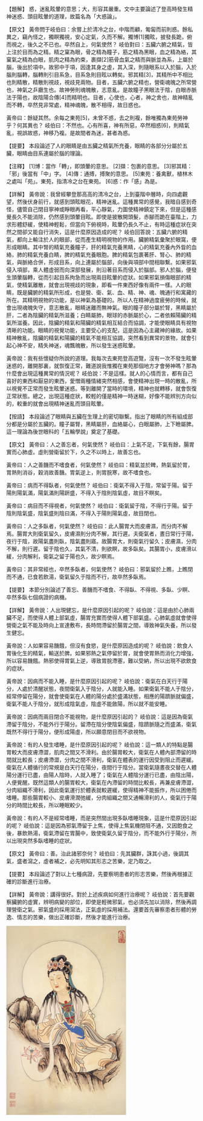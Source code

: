 
【題解】
惑，迷亂眩暈的意思；大，形容其嚴重。文中主要論述了登高時發生精神迷惑、頭目眩暈的道理，故篇名為「大惑論」。


【原文】
黃帝問于岐伯曰：余嘗上於清冷之台，中階而顧，匍匐而前則惑。餘私異之，竊內怪之，獨瞑獨視，安心定氣，久而不解。獨博[1]獨眩，披發長跪，俯而視之，後久之不已也。卒然自上，何氣使然？
岐伯對曰：五臟六腑之精氣，皆上注於目而為之精。精之窠為眼，骨之精為瞳子，筋之精為黑眼，血之精為絡，其窠氣之精為白眼，肌肉之精為約束，裹擷[2]筋骨血氣之精而與脈並為系，上屬於腦，後出於項中。故邪中于項，因逢其身之虛，其入深，則隨眼系以入於腦，入於腦則腦轉，腦轉則引目系急，目系急則目眩以轉矣。邪其精[3]，其精所中不相比也則精散，精散則視歧，視歧見兩物。目者，五臟六腑之精也，營衛魂魄之所常營也，神氣之乒廳生也。故神勞則魂魄散，志意亂。是故瞳子黑眼法于陰，白眼赤脈法于陽也，故陰陽合傳[4]而精明也。目者，心使也，心者，神之舍也，故神精亂而不轉，卒然見非常處，精神魂魄，散不相得，故日惑也。


黃帝曰：餘疑其然。余每之東苑[5]，未曾不惑，去之則複，餘唯獨為東苑勞神乎？何其異也？
岐伯曰：不然也。心有所喜，神有所惡，卒然相惑[6]，則精氣亂，視誤故惑，神移乃複。是故間者為迷，甚者為惑。


【提要】
本段論述了人的眼睛是由五臟之精氣所充養，眼睛的各部分分屬於五臟，眼睛由目系連屬於腦的理論。


【注釋】
[1]博：當作「轉」，即頭暈的意思。
[2]擷：包裹的意思。
[3]邪其精：「邪」後當有「中」字。
[4]傳：通搏，搏聚的意思。
[5]東苑：養禽獸，植林木之處叫「苑」。東苑，指清冷之台在東苑。
[6]惑：作「感」為是。


【詳解】
黃帝說：我曾經攀登那高高的清冷之台，上到臺階中層時，向四處觀望，然後伏身前行，就感到頭眩眼花，精神迷亂。這種異常的感覺，我暗自感到奇怪，儘管自己閉目寧神或睜眼再看，平心靜氣，力圖使精神鎮定下來，但是這種感覺長久不能消除，仍然感到頭暈目眩。即使是披散開頭髮，赤腳而跪在臺階上，力求形體舒緩，使精神輕鬆，但當向下俯視時，眩暈仍長久不止，有時這種症狀在突然之間卻又能自行消失，這是什麼原因造成的呢？
岐伯回答說：五臟六腑的精氣，都向上輸注於人的眼部，從而產生精明視物的作用。臟腑精氣彙聚於眼窩，便形成眼睛。其中腎的精氣充養瞳子，肝的精氣充養黑睛，心的精氣充養內外眥的血絡，肺的精氣充養白睛，脾的精氣充養眼胞。脾的精氣包裹著肝、腎心、肺的精氣，與脈絡合併，形成目系，向上連屬於腦部，向後與項部中間相聯繫。如果邪氣侵入項部，乘人體虛弱而向深部發展，則沿著目系而侵入於腦部。邪人於腦，便發生頭暈腦轉，從而引起目系拘急而出現兩目眩暈的症狀。如果邪氣損傷眼部的精氣，使精氣離散，就會出現視歧的現象，即看一件東西好像有兩件一樣。人的眼睛，既是臟腑的精氣所形成，也是營、衛、氣、血、精、神、魂、魄通行和寓藏的所在。其精明視物的功能，是以神氣為基礎的。所以人在精神過度疲勞的時候，就會出現魂魄失守，意志散亂，眼睛迷離而無神氣。眼的瞳子部分屬於腎，黑睛屬於肝，二者為陰臟的精氣所滋養；白睛屬肺，眼球的赤脈屬於心，二者依賴陽臟的精氣所滋養。因此，陰臟的精氣和陽臟的精氣相互結合而協調，才能使眼睛具有視物清晰的功能。眼睛的視覺功能，主要受心的支配，這是因為心主藏神的緣故。如果精神散亂，陰臟的精氣和陽臟的精氣不能相互協調，突然看到異常的景物，就會引起心神不安，精失神迷，魂飄魄散，所以發生迷惑眩暈。


黃帝說：我有些懷疑你所說的道理。我每次去東苑登高遊覽，沒有一次不發生眩暈迷惑的，離開那裏，就恢復正常，難道說我惟獨在東苑那個地方才會勞神嗎？那為什麼會出現這種異常的情況呢？
岐伯說：不是這樣。就人的心情而言，都有自己喜好的東西和厭惡的東西，愛憎兩種情緒突然相感，會使精神出現一時的散亂，所以視覺不正常而發生眩暈迷惑。等到離開了當時的環境，精神也就轉移，就會恢復正常狀態。總之，出現這種症狀，較輕的僅是精神一時迷糊，好像不能辨別方向似的，較重的就會出現精神迷亂而頭目眩暈。


【按語】
本段論述了眼睛與五臟在生理上的密切聯繫。指出了眼睛的所有組成部分都是分屬於五臟的。瞳子屬腎，黑睛屬肝，血絡屬心，白眼屬肺，上下瞼屬脾。這一理論為後世眼科的「五輪學說」奠定了基礎。


【原文】
黃帝曰：人之善忘者，何氣使然？
岐伯曰：上氣不足，下氣有餘，腸胃實而心肺虛。虛則營衛留於下，久之不以時上，故善忘也。


黃帝曰：人之善饑而不嗜食者，何氣使然？
岐伯曰：精氣並於睥，熱氣留於胃，胃熱則消谷，穀消故善饑。胃氣逆上，則胃脘寒，故不嗜食也。


黃帝曰：病而不得臥者，何氣使然？
岐伯曰：衛氣不得入于陰，常留于陽。留于陽則陽氣滿，陽氣滿則陽趼盛，不得入于陰則陰氣虛，故目不瞑矣。


黃帝曰：病目而不得視者，何氣使然？
岐伯曰：衛氣留于陰，不得行于陽。留于陰則陰氣盛，陰氣盛則陰曰滿，不得入于陽則陽氣虛，故目閉也。


黃帝曰：人之多臥者，何氣使然？
岐伯曰：此人腸胃大而皮膚濕，而分肉不解焉。腸胃大則衛氣留久，皮膚濕則分肉不解，其行遲。夫衛氣者，晝日常行于陽，夜行于陰，故陽氣盡則臥，陰氣盡則寤。故腸胃大，則衛氣行留久；皮膚濕，分肉不解，則行遲。留于陰也久，其氣不清，則欲瞑，故多臥矣。其腸胃小，皮膚滑以緩，分肉解利，衛氣之留于陽也久，故少瞑焉。


黃帝曰：其非常經也，卒然多臥者，何氣使然？
岐伯曰：邪氣留於上瞧，上瞧閉而不通，已食若飲湯，衛氣留久于陰而不行，故卒然多臥焉。


【提要】
本節分別論述了善忘、善饑而不嗜食、不得臥、不得視、多臥、少瞑、卒然多臥七個病證的病機。


【詳解】
黃帝說：人出現健忘，是什麼原因引起的呢？
岐伯說：這是由於心肺兩臟不足，而使得人體上部氣虛，腸胃充實而使得人體下部氣盛。心肺氣虛就會使得營衛之氣不能及時向上宣達敷布，長時問滯留於腸胃之間，導致神氣失養，所以發生健忘。


黃帝說：人如果容易饑餓，但沒有食慾，是什麼原因造成的呢？
岐伯說：飲食人胃後化生的精氣，輸送於脾。如果邪熱之氣停留於胃，就會使胃熱而消化力增強，所以容易饑餓。熱邪使得胃氣上逆，導致胃脘滯塞，難以受納，所以出現不欲飲食的症狀。


黃帝說：因病而不能入睡，是什麼原因引起的呢？
岐伯說：衛氣在白天行于陽分，人處於清醒狀態，夜間衛氣入于陰分，人就能入睡。如果衛氣不能人于陰分，經常停留在陽分，就會使衛氣在人體的陽分處於盛滿狀態，相應的陽躋脈就偏盛，衛氣不能人于陰分，就形成陰氣虛，陰虛不能斂陽，所以就不能安睡。


黃帝說：因病而兩目閉合不能視物，是什麼原因引起的？
岐伯說：這是因為衛氣滯留于陰分，不能外行于陽分。留滯在陰分使陰氣偏盛，陰躋脈隨之而盛滿，衛氣既然不得行于陽分，便形成陽虛，所以願意閉目而不欲視物。


黃帝說：有的人發生嗜睡，是什麼原因引起的呢？
岐伯說：這一類人的特點是腸胃較大而皮膚滯澀，肌肉之間又不滑利。由於腸胃較大，衛氣在人體內部滯留的時間就比較長；皮膚滯澀，分肉之間不滑利，衛氣在體表的運行因受到阻止而遲緩。衛氣在人體循行的常規是白天行在陽分，夜間行于陰分。當衛氣隨晝夜交替在人體陽分運行已盡，由陽人陰時，人就入睡了；衛氣在人體陰分運行已盡，由陰出陽，人便覺醒。既然這類人的腸胃較大，衛氣在內滯留的時間比較長，再兼皮膚滯澀，分肉組織不滑利，因此衛氣運行於體表就較遲緩，使得精神不能振作，所以困倦而嗜睡。那些腸胃較小、皮膚滑潤弛緩，分肉組織之間又通暢滑利的人，衛氣行于陽分的時間比較長，所以睡眠較少。


黃帝說：有的人不是經常嗜睡，而是突然間出現多臥嗜睡現象，這是什麼原因引起的呢？
岐伯說：這是因為邪氣滯留于上焦，使得上焦氣機閉阻不通，又因飽食之後，暴飲熱湯，衛氣滯留在胃腸中，致使衛氣久留于陰分，而不能外行于陽分，所以出現突然多臥嗜睡的症狀。


【原文】
黃帝曰：善。治此諸邪奈何？
岐伯曰：先其臟群，誅其小過，後調其氣，盛者瀉之，虛者補之，必先明知其形志之苦樂，定乃取之。


【提要】
本段論述了對以上七種病證，先要察明患者的形志苦樂，然後再根據正確的診斷進行治療。


【詳解】
黃帝說：講得很好。對於上述疾病如何進行治療呢？
岐伯說：首先要觀察臟腑的虛實，辨明病變的部位，即使是輕微邪氣，也必須先加以消除，然後再調理營衛之氣。邪氣盛的採用瀉法，正氣虛的採用補法。還要首先審察患者形體的勞逸、情志的苦樂，做出正確診斷，然後才能進行治療。


![15](images/3740652107_c9b50f0061_o.jpg)


